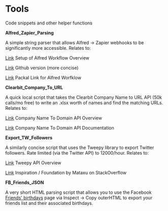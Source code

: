 # Tools
Code snippets and other helper functions

**Alfred_Zapier_Parsing**

A simple string parser that allows Alfred -> Zapier webhooks to be significantly more accessible. Relates to:

[Link](https://zapier.com/blog/zapier-for-alfred/) Setup of Alfred Workflow Overview 

[Link](https://github.com/zapier/zapier-for-alfred) Github version (more concise) 

[Link](http://www.packal.org/workflow/zapier-alfred) Packal Link for Alfred Worfklow 



**Clearbit_Company_To_URL**

A quick local script that takes the Clearbit Company Name to URL API (50k calls/mo free) to write an .xlsx worth of names and find the matching URLs. Relates to:

[Link](https://blog.clearbit.com/company-name-to-domain-api/) Company Name To Domain API Overview

[Link](https://dashboard.clearbit.com/docs#name-to-domain-api) Company Name To Domain API Documentation



**Export_TW_Followers**

A similarly concise script that uses the Tweepy library to export Twitter followers. Rate limited (via the Twitter API) to 12000/hour. Relates to:

[Link](http://docs.tweepy.org/en/v3.2.0/api.html) Tweepy API Overview


[Link](https://stackoverflow.com/users/4994901/mataxu) Inspiration / Foundation by Mataxu on StackOverflow


**FB_Friends_JSON**

A very short HTML parsing script that allows you to use the Facebook [Friends' birthdays](https://www.facebook.com/events/birthdays/) page via Inspect -> Copy outerHTML to export your friends list and their associated birthdays.

